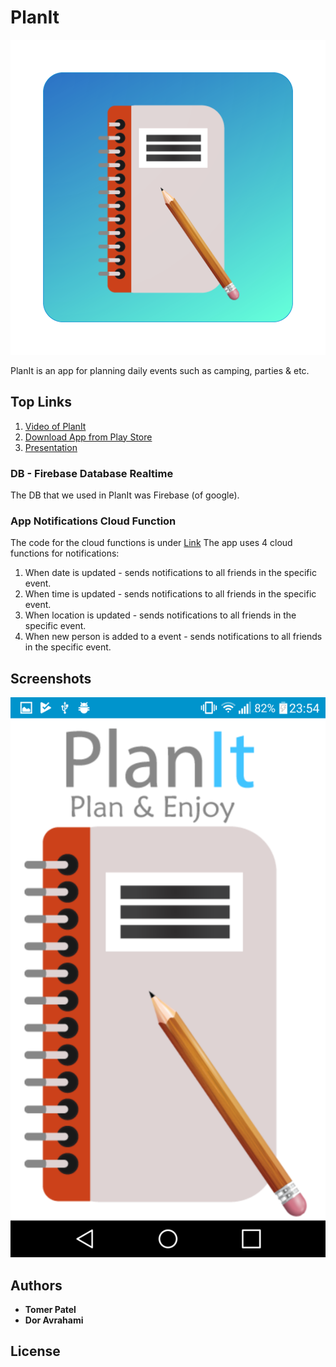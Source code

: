 # PlanIt

![alt text](https://github.com/12tp12/PlanIt/blob/master/app/src/main/res/drawable/material_template_ic_product_icon_192px_light_dark_new.png)
 


PlanIt is an app for planning daily events such as camping, parties & etc.

## Top Links

1) [Video of PlanIt](https://www.youtube.com/watch?v=eyCMSAt-DJA) 
2) [Download App from Play Store](https://play.google.com/store/apps/details?id=com.planit.planit) 
3) [Presentation](https://docs.google.com/presentation/d/1-rLlBtGcNIZ8wPTa45vEu6MLh9XTPBADA4jaFkx_8cM/edit#slide=id.p24) 

### DB - Firebase Database Realtime

The DB that we used in PlanIt was Firebase (of google). 

### App Notifications Cloud Function

The code for the cloud functions is under  [Link](https://github.com/12tp12/PlanIt/tree/master/PlantItCF)
The app uses 4 cloud functions for notifications:
1) When date is updated - sends notifications to all friends in the specific event.
1) When time is updated - sends notifications to all friends in the specific event.
1) When location is updated - sends notifications to all friends in the specific event.
1) When new person is added to a event - sends notifications to all friends in the specific event.

## Screenshots

![alt text](https://github.com/12tp12/PlanIt/blob/master/app/src/main/res/drawable/device-2017-08-28-235501.png)
 

## Authors

* **Tomer Patel** 
* **Dor Avrahami** 

## License


